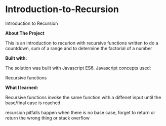 # Introduction-to-Recursion
Introduction to Recursion

<b>About The Project</b>

This is an introduction to recurion with recursive functions written to do a countdown, sum of a range and to determine the factorial of a number

<b>Built with:</b>

The solution was built with Javascript ES6. Javascript concepts used:

Recursive functions

<b>What I learned:</b>

Recursive functions invoke the same function with a diffenet input until the base/final case is reached

recursion pitfalls happen when there is no base case, forget to return or return the wrong thing or stack overflow
